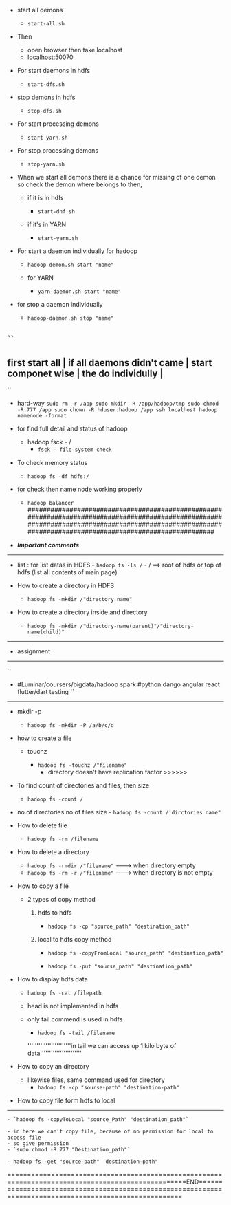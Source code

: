 - start all demons
	- `start-all.sh`

- Then
	- open browser then take localhost
	- localhost:50070


- For start daemons in hdfs
	- `start-dfs.sh`

- stop demons in hdfs
	- `stop-dfs.sh`

- For start processing demons
	- `start-yarn.sh`

- For stop processing demons
	- `stop-yarn.sh`

- When we start all demons there is a chance for missing of one demon so check the demon where belongs to then, 
	- if it is in hdfs
		- `start-dnf.sh`

	- if it's in YARN 
		- `start-yarn.sh`

- For start a daemon individually for hadoop
	- `hadoop-demon.sh start "name"`

	- for YARN
	    - `yarn-daemon.sh start "name"`

- for stop a daemon individually
	- `hadoop-daemon.sh stop "name"`

``
---------------------------------
first start all			|
if all daemons didn't came      |
start componet wise             |
the do individully              |
---------------------------------
``
- hard-way
	``
	sudo rm -r /app
	sudo mkdir -R /app/hadoop/tmp
	sudo chmod -R 777 /app
	sudo chown -R hduser:hadoop /app
	ssh localhost
	hadoop namenode -format
    ``
- for find full detail and status of hadoop
	- hadoop fsck - /
		- `fsck - file system check`

- To check memory status
    - `hadoop fs -df hdfs:/`

- for check then name node working properly 
	- `hadoop balancer`
##########################################################################################################################################################################################################

 - ***Important comments***
---


- list : for list datas in HDFS
	     - `hadoop fs -ls /`
				- / ==> root of hdfs or top of hdfs (list all contents of main page)
- How to create a directory in HDFS
	- `hadoop fs -mkdir /"directory name"`

- How to create a directory inside and directory
	- `hadoop fs -mkdir /"directory-name(parent)"/"directory-name(child)"`


--------------------------------------------------------------------------------------------------------
- assignment
----------
``
 - #Luminar/coursers/bigdata/hadoop
	spark
			#python dango
			angular
			react
			flutter/dart
			testing
``
---------------------------------------------------------------------------------------------------------

- mkdir -p

    - `hadoop fs -mkdir -P /a/b/c/d`


- how to create a file


    - touchz

        - `hadoop fs -touchz /"filename"`
            - directory doesn't have replication factor   >>>>>>
- To find count of directories and files, then size
	- `hadoop fs -count /`

- no.of directories	no.of files	size
        - `hadoop fs -count /'dirctories name"`


- How to delete file 
	- `hadoop fs -rm /filename`

- How to delete a directory
	- `hadoop fs -rmdir /"filename"`         ---> when directory empty
	- `hadoop fs -rm -r /"filename"`         ---> when directory is not empty

- How to copy a file
	- 2 types of copy method
		1. hdfs to hdfs
		    - `hadoop fs -cp "source_path" "destination_path"`

		2. local to hdfs copy method
			- `hadoop fs -copyFromLocal "source_path" "destination_path"`

			- `hadoop fs -put "sourse_path" "destination_path"`

- How to display hdfs data
	- `hadoop fs -cat /filepath`


  - head is not implemented in hdfs

  - only tail commend is used in hdfs

      - `hadoop fs -tail /filename`

      ''''''''''''''''''''''''in tail we can access up 1 kilo byte of data'''''''''''''''''''''''

- How to copy an directory
	- likewise files, same command used for directory
		- `hadoop fs -cp "sourse-path" "destination-path"`

- How to copy file form hdfs to local 
----------------------------------
	- `hadoop fs -copyToLocal "source_Path" "destination_path"`
	
	- in here we can't copy file, because of no permission for local to access file 
	- so give permission
	- `sudo chmod -R 777 "Destination_path"`

	- hadoop fs -get "source-path" 'destination-path"

===================================================================================================END========================================================================================================
